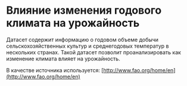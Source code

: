 # Влияние изменения годового климата на урожайность

Датасет содержит информацию о годовом объеме добычи сельскохозяйственных культур и среднегодовых температур в нескольких странах. Такой датасет позволит проанализировать как изменение климата влияет на урожайность.

В качестве источника используется: [http://www.fao.org/home/en](http://www.fao.org/home/en)
